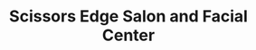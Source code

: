 ---
title: "Scissors Edge Salon and Facial Center"
url: /pasay/scissors-edge-salon-and-facial-center/
shop: beauty
---